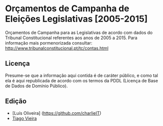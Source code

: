 Orçamentos de Campanha de Eleições Legislativas [2005-2015]
===================

Orçamentos de Campanha para as Legislativas de acordo com dados do Tribunal Constitucional referentes aos anos de 2005 a 2015. Para informação mais pormenorizada consultar:
http://www.tribunalconstitucional.pt/tc/contas.html

##  Licença

Presume-se que a informação aqui contida é de caráter público, e como tal ela é aqui republicada de acordo com os termos da PDDL (Licença de Base de Dados de Domínio Público).

## Edição
 * [Luís Oliveira] (https://github.com/charlieIT)
 * [Tiago Vieira](https://github.com/TMMV)

